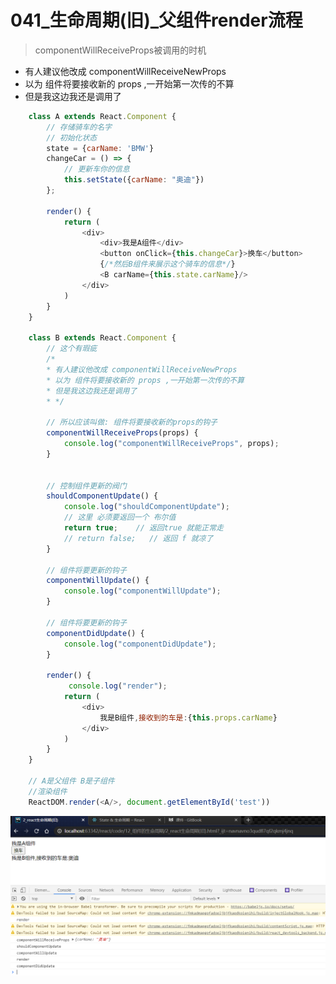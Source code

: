 # 041_生命周期(旧)_父组件render流程

> componentWillReceiveProps被调用的时机


* 有人建议他改成 componentWillReceiveNewProps
* 以为 组件将要接收新的 props ,一开始第一次传的不算
* 但是我这边我还是调用了





```javascript
    class A extends React.Component {
        // 存储骑车的名字
        // 初始化状态
        state = {carName: 'BMW'}
        changeCar = () => {
            // 更新车你的信息
            this.setState({carName: "奥迪"})
        };

        render() {
            return (
                <div>
                    <div>我是A组件</div>
                    <button onClick={this.changeCar}>换车</button>
                    {/*然后B组件来展示这个骑车的信息*/}
                    <B carName={this.state.carName}/>
                </div>
            )
        }
    }

    class B extends React.Component {
        // 这个有瑕疵
        /*
        * 有人建议他改成 componentWillReceiveNewProps
        * 以为 组件将要接收新的 props ,一开始第一次传的不算
        * 但是我这边我还是调用了
        * */

        // 所以应该叫做: 组件将要接收新的props的钩子
        componentWillReceiveProps(props) {
            console.log("componentWillReceiveProps", props);
        }


        // 控制组件更新的阀门
        shouldComponentUpdate() {
            console.log("shouldComponentUpdate");
            // 这里 必须要返回一个 布尔值
            return true;    // 返回true 就能正常走
            // return false;   // 返回 f 就凉了
        }

        // 组件将要更新的钩子
        componentWillUpdate() {
            console.log("componentWillUpdate");
        }

        // 组件将要更新的钩子
        componentDidUpdate() {
            console.log("componentDidUpdate");
        }

        render() {
             console.log("render");
            return (
                <div>
                    我是B组件,接收到的车是:{this.props.carName}
                </div>
            )
        }
    }

    // A是父组件 B是子组件
    //渲染组件
    ReactDOM.render(<A/>, document.getElementById('test'))
```

![1615377514569](041_%E7%94%9F%E5%91%BD%E5%91%A8%E6%9C%9F%E6%97%A7_%E7%88%B6%E7%BB%84%E4%BB%B6render%E6%B5%81%E7%A8%8B/1615377514569.png)

